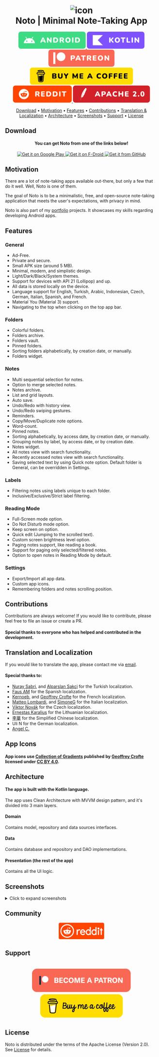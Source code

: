 <h1 align="center">
    <img src="images/Icon.svg" alt="icon" />
    <br />
    <b>Noto | Minimal Note-Taking App</b>
</h1>

<div align="center">
    <a href="https://developer.android.com/" target="_blank">
        <img src="images/badges/Android.svg" alt="Android" />
    </a>
    <a href="https://kotlinlang.org/" target="_blank">
        <img src="images/badges/Kotlin.svg" alt="Kotlin" />
    </a>
    <a href="https://www.patreon.com/alialbaali" target="_blank">
        <img src="images/badges/Patreon.svg" alt="Patreon" />
    </a>
    <a href="https://www.buymeacoffee.com/alialbaali" target="_blank">
        <img src="images/badges/BMC.svg" alt="Buy Me A Coffee" />
    </a>
    <a href="https://www.reddit.com/r/notoapp/" target="_blank">
        <img src="images/badges/Reddit.svg" alt="Reddit" />
    </a>
    <a href="/LICENSE.md" target="_blank">
        <img src="images/badges/Apache.svg" alt="License" />
    </a>
</div>


<p align="center">
    <a href="#download">Download</a>
    •
    <a href="#motivation">Motivation</a>
    •
    <a href="#features">Features</a>
    •
    <a href="#contributions">Contributions</a>
    •
    <a href="#translation-and-localization">Translation & Localization</a>
    •
    <a href="#architecture">Architecture</a>
    •
    <a href="#screenshots">Screenshots</a>
    •
    <a href="#support">Support</a>
    •
    <a href="#license">License</a>
</p>

## Download

<div align="center">
    <h4><b>You can get Noto from one of the links below!</b></h4>
    <a href="https://play.google.com/store/apps/details?id=com.noto" target="_blank">
        <img src="https://play.google.com/intl/en_us/badges/images/generic/en_badge_web_generic.png" alt="Get it on Google Play" height="80" />
    </a>
    <a href="https://apt.izzysoft.de/fdroid/index/apk/com.noto" target="_blank">
        <img src="images/get-it-on-fdroid-en-us.svg" alt="Get it on F-Droid" height="80" />
    </a>
    <a href="https://github.com/alialbaali/Noto/releases/latest" target="_blank">
        <img src="images/get-it-on-github.png" alt="Get it from GitHub" height="80" />
    </a>
</div>

## Motivation

<p>
There are a lot of note-taking apps available out-there, but only a few that do it well. Well, Noto is one of them.

The goal of Noto is to be a minimalistic, free, and open-source note-taking application that meets the user's
expectations, with privacy in mind.

Noto is also part of my [portfolio](https://alialbaali.com) projects. It showcases my skills regarding developing
Android apps.
</p>

## Features

### General

* Ad-Free.
* Private and secure.
* Small APK size (around 5 MB).
* Minimal, modern, and simplistic design.
* Light/Dark/Black/System themes.
* Support for devices with API 21 (Lollipop) and up.
* All data is stored locally on the device.
* Language support for English, Turkish, Arabic, Indonesian, Czech, German, Italian, Spanish, and French.
* Material You (Material 3) support.
* Navigating to the top when clicking on the top app bar.

### Folders

* Colorful folders.
* Folders archive.
* Folders vault.
* Pinned folders.
* Sorting folders alphabetically, by creation date, or manually.
* Folders widget.

### Notes

* Multi sequential selection for notes.
* Option to merge selected notes.
* Notes archive.
* List and grid layouts.
* Auto save.
* Undo/Redo with history view.
* Undo/Redo swiping gestures.
* Reminders.
* Copy/Move/Duplicate note options.
* Word-count.
* Pinned notes.
* Sorting alphabetically, by access date, by creation date, or manually.
* Grouping notes by label, by access date, or by creation date.
* Notes widget.
* All notes view with search functionality.
* Recently accessed notes view with search functionality.
* Saving selected text by using Quick note option. Default folder is General, can be overridden in Settings.

### Labels

* Filtering notes using labels unique to each folder.
* Inclusive/Exclusive/Strict label filtering.

### Reading Mode

* Full-Screen mode option.
* Do Not Disturb mode option.
* Keep screen on option.
* Quick edit (Jumping to the scrolled text).
* Custom screen brightness level option.
* Paging notes support, like reading a book.
* Support for paging only selected/filtered notes.
* Option to open notes in Reading Mode by default.

### Settings

* Export/Import all app data.
* Custom app icons.
* Remembering folders and notes scrolling position.

## Contributions

<p>
  Contributions are always welcome! If you would like to contribute, please feel free to file an issue or create a PR.
</p>

#### Special thanks to everyone who has helped and contributed in the development.

## Translation and Localization

<p>
  If you would like to translate the app, please contact me via <a href="mailto:noto@alialbaali.com">email</a>.
</p>

#### Special thanks to:

- <a href="https://linkedin.com/in/nuraysabri/" target="_blank">Nuray Sabri</a>,
  and <a href="https://sakci.me" target="_blank">Alparslan Şakçi</a> for
  the Turkish localization.
- <a href="https://github.com/faus32" target="_blank">Faus AM</a> for the Spanish localization.
- <a href="https://github.com/kernoeb" target="_blank">Kernoeb</a>,
  and <a href="https://geoffreycrofte.com" target="_blank">Geoffrey Crofte</a> for the
  French localization.
- <a href="https://github.com/matteolomba" target="_blank">Matteo Lombardi</a>,
  and <a href="https://github.com/SimoneG97" target="_blank">SimoneG</a>
  for the Italian localization.
- <a href="https://github.com/vikdevelop" target="_blank">Viktor Novák</a> for the Czech localization.
- <a href="http://github.com/ErnestasKaralius" target="_blank">Ernestas Karalius</a> for the Lithuanian localization.
- <a href="https://steamcommunity.com/id/oliverberry" target="_blank">李華</a> for the Simplified Chinese localization.
- Uli N for the German localization.
- <a href="https://angellabs.xyz" target="_blank">Angel C.</a>

## App Icons

#### App icons use <a href="https://www.figma.com/community/file/830405806109119447/" target="_blank">Collection of Gradients</a> published by <a href="https://geoffreycrofte.com/" target="_blank">Geoffrey Crofte</a> licensed under <a href="https://creativecommons.org/licenses/by/4.0/" target="_blank">CC BY 4.0</a>.

## Architecture

#### The app is built with the Kotlin language.

The app uses Clean Architecture with MVVM design pattern, and it's divided into 3 main layers.

#### Domain

Contains model, repository and data sources interfaces.

#### Data

Contains database and repository and DAO implementations.

#### Presentation (the rest of the app)

Contains all the UI logic.

## Screenshots

<details>
  <summary>Click to expand screenshots</summary>

  <div>
    <p float="left">
      <img src="images/Frame1.png" height="400"  alt="screenshot"/>
      <img src="images/Frame2.png" height="400"  alt="screenshot"/>
      <img src="images/Frame3.png" height="400"  alt="screenshot"/>
      <img src="images/Frame4.png" height="400"  alt="screenshot"/>
    </p>
    <p>
      <img src="images/Frame5.png" height="400"  alt="screenshot"/>
      <img src="images/Frame6.png" height="400"  alt="screenshot"/>
      <img src="images/Frame7.png" height="400"  alt="screenshot"/>
      <img src="images/Frame8.png" height="400"  alt="screenshot"/>
    </p>
  </div>
</details>

## Community

<div align="center">
  <a href="https://www.reddit.com/r/notoapp/" target="_blank">
    <img src="images/Reddit.png" alt="Reddit" width="150"/>
  </a>
</div>

## Support

<h1 align="center">
  <a href="https://www.patreon.com/alialbaali" target="_blank">
    <img src="images/Patreon.png" alt="Become a Patron"/>
  </a> 
  <a href="https://www.buymeacoffee.com/alialbaali" target="_blank">
      <img src="images/BMC.png" alt="Buy Me A Coffee">
  </a>
</h1>

## License

Noto is distributed under the terms of the Apache License (Version 2.0). See [License](LICENSE.md) for details.
